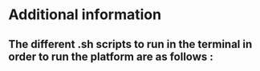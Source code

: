 # Additional information

The different .sh scripts to run in the terminal in order to run the platform are as follows :
- 
